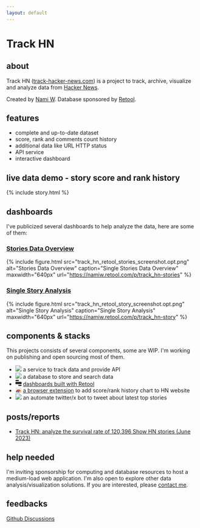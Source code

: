 ```yaml
---
layout: default
---
```


# Track HN

## about

Track HN ([track-hacker-news.com](https://track-hacker-news.com)) is a project to track, archive, visualize and analyze data from [Hacker News](https://news.ycombinator.com/).

Created by [Nami W](https://nami.land/). Database sponsored by [Retool](https://retool.com/).

## features

- complete and up-to-date dataset
- score, rank and comments count history
- additional data like URL HTTP status
- API service
- interactive dashboard

## live data demo - story score and rank history

{% include story.html %}

<script type="module">
  {% include story.js %}
</script>

## dashboards

I've publicized several dashboards to help analyze the data, here are some of them:

### [Stories Data Overview](https://namiw.retool.com/p/track_hn-stories)

{% include figure.html
  src="track_hn_retool_stories_screenshot.opt.png"
  alt="Stories Data Overview"
  caption="Single Stories Data Overview"
  maxwidth="640px"
  url="https://namiw.retool.com/p/track_hn-stories"
%}

### [Single Story Analysis](https://namiw.retool.com/p/track_hn-story)

{% include figure.html
  src="track_hn_retool_story_screenshot.opt.png"
  alt="Single Story Analysis"
  caption="Single Story Analysis"
  maxwidth="640px"
  url="https://namiw.retool.com/p/track_hn-story"
%}

## components & stacks

This projects consists of several components, some are WIP. I'm working on publishing and open sourcing most of them.

- <img src="https://cdn.jsdelivr.net/gh/devicons/devicon@latest/icons/rails/rails-plain.svg" width="16" style="display: inline-block" /> a service to track data and provide API
- <img src="https://cdn.jsdelivr.net/gh/devicons/devicon@latest/icons/postgresql/postgresql-original.svg" width="16" style="display: inline-block" /> a database to store and search data
- <img src="assets/retool.svg" width="16" style="display: inline-block" /> [dashboards built with Retool](https://namiw.retool.com/p/track_hn-stories)
- <img src="assets/chrome-web-store.svg" width="16" style="display: inline-block" /> [a browser extension](https://chromewebstore.google.com/detail/track-hn/mkckmjhojegdmnplcjpndnjmcncfbdpg) to add score/rank history chart to HN website
- <img src="https://cdn.jsdelivr.net/gh/devicons/devicon@latest/icons/twitter/twitter-original.svg" width="16" style="display: inline-block" /> an automate twitter/x bot to tweet about latest top stories

## posts/reports

- [Track HN: analyze the survival rate of 120,396 Show HN stories (June 2023)](https://nami.land/2023/06/11/track-hn-analyze-survival-rate-of-120-396-show-hn-posts-june-2023.html)

## help needed

I'm inviting sponsorship for computing and database resources to host a medium-load web application. I'm also open to explore other data analysis/visualization solutions. If you are interested, please [contact me](mailto:me@nami.land).

## feedbacks

[Github Discussions](https://github.com/orgs/track-hacker-news/discussions)

<script >
  {% include umami.js %}
</script>
